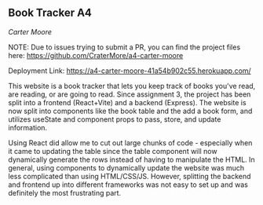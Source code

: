 ## Book Tracker A4
*Carter Moore*

NOTE: Due to issues trying to submit a PR, you can find the project files here: https://github.com/CraterMore/a4-carter-moore

Deployment Link: https://a4-carter-moore-41a54b902c55.herokuapp.com/

This website is a book tracker that lets you keep track of books you've read, are reading, or are going to read. Since assignment 3, the project has been split into a frontend (React+Vite) and a backend (Express). The website is now split into components like the book table and the add a book form, and utilizes useState and component props to pass, store, and update information.

Using React did allow me to cut out large chunks of code - especially when it came to updating the table since the table component will now dynamically generate the rows instead of having to manipulate the HTML. In general, using components to dynamically update the website was much less complicated than using HTML/CSS/JS. However, splitting the backend and frontend up into different frameworks was not easy to set up and was definitely the most frustrating part.